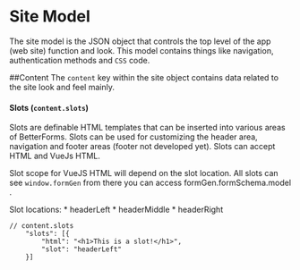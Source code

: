# Site Model
The site model is the JSON object that controls the top level of the app (web site) function and look. This model contains things like navigation, authentication methods and `CSS` code.

##Content
The `content` key within the site object contains data related to the site look and feel mainly. 

#### Slots (`content.slots`)
Slots are definable HTML templates that can be inserted into various areas of BetterForms. Slots can be used for customizing the header area, navigation and footer areas (footer not developed yet).
Slots can accept HTML and VueJs HTML.

Slot scope for VueJS HTML will depend on the slot location. All slots can see `window.formGen` from there you can access formGen.formSchema.model .

Slot locations:
    * headerLeft
    * headerMiddle
    * headerRight

```
// content.slots
    "slots": [{
        "html": "<h1>This is a slot!</h1>",
        "slot": "headerLeft"
    }]

```
